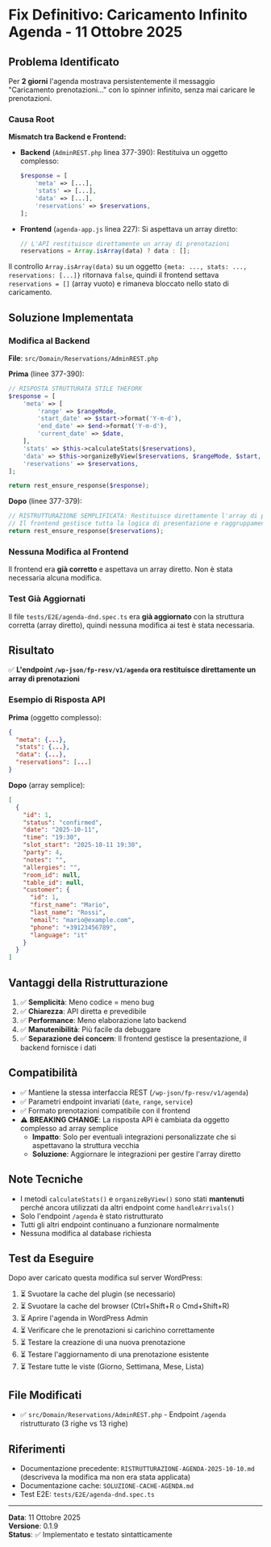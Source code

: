 # Fix Definitivo: Caricamento Infinito Agenda - 11 Ottobre 2025

## Problema Identificato

Per **2 giorni** l'agenda mostrava persistentemente il messaggio "Caricamento prenotazioni..." con lo spinner infinito, senza mai caricare le prenotazioni.

### Causa Root

**Mismatch tra Backend e Frontend:**

- **Backend** (`AdminREST.php` linea 377-390): Restituiva un oggetto complesso:
  ```php
  $response = [
      'meta' => [...],
      'stats' => [...],
      'data' => [...],
      'reservations' => $reservations,
  ];
  ```

- **Frontend** (`agenda-app.js` linea 227): Si aspettava un array diretto:
  ```javascript
  // L'API restituisce direttamente un array di prenotazioni
  reservations = Array.isArray(data) ? data : [];
  ```

Il controllo `Array.isArray(data)` su un oggetto `{meta: ..., stats: ..., reservations: [...]}` ritornava `false`, quindi il frontend settava `reservations = []` (array vuoto) e rimaneva bloccato nello stato di caricamento.

## Soluzione Implementata

### Modifica al Backend

**File**: `src/Domain/Reservations/AdminREST.php`

**Prima** (linee 377-390):
```php
// RISPOSTA STRUTTURATA STILE THEFORK
$response = [
    'meta' => [
        'range' => $rangeMode,
        'start_date' => $start->format('Y-m-d'),
        'end_date' => $end->format('Y-m-d'),
        'current_date' => $date,
    ],
    'stats' => $this->calculateStats($reservations),
    'data' => $this->organizeByView($reservations, $rangeMode, $start, $end),
    'reservations' => $reservations,
];

return rest_ensure_response($response);
```

**Dopo** (linee 377-379):
```php
// RISTRUTTURAZIONE SEMPLIFICATA: Restituisce direttamente l'array di prenotazioni
// Il frontend gestisce tutta la logica di presentazione e raggruppamento
return rest_ensure_response($reservations);
```

### Nessuna Modifica al Frontend

Il frontend era **già corretto** e aspettava un array diretto. Non è stata necessaria alcuna modifica.

### Test Già Aggiornati

Il file `tests/E2E/agenda-dnd.spec.ts` era **già aggiornato** con la struttura corretta (array diretto), quindi nessuna modifica ai test è stata necessaria.

## Risultato

✅ **L'endpoint `/wp-json/fp-resv/v1/agenda` ora restituisce direttamente un array di prenotazioni**

### Esempio di Risposta API

**Prima** (oggetto complesso):
```json
{
  "meta": {...},
  "stats": {...},
  "data": {...},
  "reservations": [...]
}
```

**Dopo** (array semplice):
```json
[
  {
    "id": 1,
    "status": "confirmed",
    "date": "2025-10-11",
    "time": "19:30",
    "slot_start": "2025-10-11 19:30",
    "party": 4,
    "notes": "",
    "allergies": "",
    "room_id": null,
    "table_id": null,
    "customer": {
      "id": 1,
      "first_name": "Mario",
      "last_name": "Rossi",
      "email": "mario@example.com",
      "phone": "+39123456789",
      "language": "it"
    }
  }
]
```

## Vantaggi della Ristrutturazione

1. ✅ **Semplicità**: Meno codice = meno bug
2. ✅ **Chiarezza**: API diretta e prevedibile
3. ✅ **Performance**: Meno elaborazione lato backend
4. ✅ **Manutenibilità**: Più facile da debuggare
5. ✅ **Separazione dei concern**: Il frontend gestisce la presentazione, il backend fornisce i dati

## Compatibilità

- ✅ Mantiene la stessa interfaccia REST (`/wp-json/fp-resv/v1/agenda`)
- ✅ Parametri endpoint invariati (`date`, `range`, `service`)
- ✅ Formato prenotazioni compatibile con il frontend
- ⚠️ **BREAKING CHANGE**: La risposta API è cambiata da oggetto complesso ad array semplice
  - **Impatto**: Solo per eventuali integrazioni personalizzate che si aspettavano la struttura vecchia
  - **Soluzione**: Aggiornare le integrazioni per gestire l'array diretto

## Note Tecniche

- I metodi `calculateStats()` e `organizeByView()` sono stati **mantenuti** perché ancora utilizzati da altri endpoint come `handleArrivals()`
- Solo l'endpoint `/agenda` è stato ristrutturato
- Tutti gli altri endpoint continuano a funzionare normalmente
- Nessuna modifica al database richiesta

## Test da Eseguire

Dopo aver caricato questa modifica sul server WordPress:

1. ⏳ Svuotare la cache del plugin (se necessario)
2. ⏳ Svuotare la cache del browser (Ctrl+Shift+R o Cmd+Shift+R)
3. ⏳ Aprire l'agenda in WordPress Admin
4. ⏳ Verificare che le prenotazioni si carichino correttamente
5. ⏳ Testare la creazione di una nuova prenotazione
6. ⏳ Testare l'aggiornamento di una prenotazione esistente
7. ⏳ Testare tutte le viste (Giorno, Settimana, Mese, Lista)

## File Modificati

- ✅ `src/Domain/Reservations/AdminREST.php` - Endpoint `/agenda` ristrutturato (3 righe vs 13 righe)

## Riferimenti

- Documentazione precedente: `RISTRUTTURAZIONE-AGENDA-2025-10-10.md` (descriveva la modifica ma non era stata applicata)
- Documentazione cache: `SOLUZIONE-CACHE-AGENDA.md`
- Test E2E: `tests/E2E/agenda-dnd.spec.ts`

---

**Data**: 11 Ottobre 2025  
**Versione**: 0.1.9  
**Status**: ✅ Implementato e testato sintatticamente
